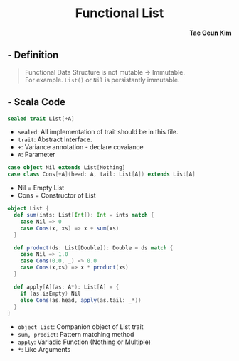 <h1 style="text-align:center">Functional List</h1>
<p style="text-align:right"><b>Tae Geun Kim</b></p>

## - Definition

> Functional Data Structure is not mutable -> Immutable.  
> For example. `List()` or `Nil` is persistantly immutable.

## - Scala Code

```scala
sealed trait List[+A]
```
* `sealed`: All implementation of trait should be in this file.
* `trait`: Abstract Interface.
* `+`: Variance annotation - declare covaiance
* `A`: Parameter

```scala
case object Nil extends List[Nothing]
case class Cons[+A](head: A, tail: List[A]) extends List[A]
```
* Nil = Empty List
* Cons = Constructor of List

```scala
object List {
  def sum(ints: List[Int]): Int = ints match {
    case Nil => 0
    case Cons(x, xs) => x + sum(xs)
  }

  def product(ds: List[Double]): Double = ds match {
    case Nil => 1.0
    case Cons(0.0, _) => 0.0
    case Cons(x,xs) => x * product(xs)
  }

  def apply[A](as: A*): List[A] = {
    if (as.isEmpty) Nil
    else Cons(as.head, apply(as.tail: _*))
  }
}
```
* `object List`: Companion object of List trait
* `sum, prodict`: Pattern matching method
* `apply`: Variadic Function (Nothing or Multiple)
* `*`: Like Arguments

